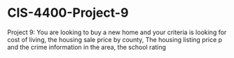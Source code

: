 # CIS-4400-Project-9
Project 9: You are looking to buy a new home and your criteria is looking for cost of living, the housing sale price by county, The housing listing price p and the crime information in the area, the school rating



